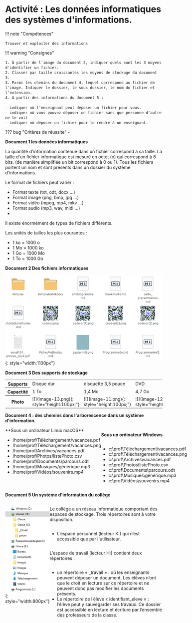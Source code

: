 # Activité : Les données informatiques des systèmes d'informations. 



!!! note "Compétences"

    Trouver et exploiter des informations 

!!! warning "Consignes"

    1. À partir de l'image du document 2, indiquer quels sont les 3 moyens d'identifier un fichier.
    2. Classer par taille croissantes les moyens de stockage du document 3.
    3. Parmi les chemins du document 4, lequel correspond au fichier de l'image. Indiquer le dossier, le sous dossier, le nom du fichier et l'extension.
    4. A partir des informations du document 5 :
    
    - indiquer où l'enseignant peut déposer un fichier pour vous.
    - indiquer où vous pouvez déposer un fichier sans que personne d'autre ne le voit
    - indiquer où déposer un fichier pour le rendre à un enseignant.
    
??? bug "Critères de réussite"
    - 



<div markdown style="break-inside: avoid;">

**Document 1 les données informatiques**

La quantité d'information contenue dans un fichier correspond à sa taille.
La taille d'un fichier informatique est mesuré en octet (o) qui correspond à 8 bits. (de manière simplifiée un bit correspond à 0 ou 1).
Tous les fichiers portent un nom et sont présents dans un dossier du système d'informations.

Le format de fichiers peut varier :

- Format texte (txt, odt, docx ...)
- Format image (png, bmp, jpg ...)
- Format vidéo (mpeg, mp4, mkv ...)
- Format audio (mp3, wav, midi ...)
- 
Il existe énormément de types de fichiers différents.

Les unités de tailles les plus courantes :

- 1 ko = 1000 o
- 1 Mo = 1000 ko
- 1 Go = 1000 Mo
- 1 To = 1000 Go


</div>

<div markdown style="break-inside: avoid;">

**Document 2 Des fichiers informatiques**

![](image.png){: style="width:1100px"}

</div>





<div markdown style="break-inside: avoid;">


**Document 3 Des supports de stockage**

<table markdown><tbody markdown>
<tr><th>Supports</th><td>Disque dur </td><td>disquette 3,5 pouce </td><td>DVD</td><td>Clé USB </td><td>Blu-ray </td><td>CD </td> </tr>
<tr><th>Capactité</th><td>1 To</td><td>1,4 Mo</td><td>4,7 Go</td><td>64 Go</td><td>100 Go</td><td>700 Mo</td></tr>
<tr markdown><th>Photo</th>
<td markdown>![](image-13.png){: style="height:100px;"}</td><td markdown>![](image-11.png){: style="height:100px;"}</td><td markdown>![](image-12.png){: style="height:100px;"}</td><td markdown>![](image-14.png){: style="height:100px;"}</td><td markdown>![](image-12.png){: style="height:100px;"}</td><td markdown>![](image-12.png){: style="height:100px;"}</td></tr></tbody></table>


**Document 4 : des chemins dans l'arborescence dans un système d'information.**
<div markdown style="display: flex; flex-direction: row">

<div markdown style="display: flex; flex-direction: column">
**Sous un ordinateur Linux macOS**

- /home/prof/Téléchargement/vacances.pdf
- /home/prof/Téléchargement/vacances.png
- /home/prof/Archives/vacances.pdf
- /home/prof/Photos/listePhoto.csv
- /home/prof/Documents/parcours.odt
- /home/prof/Musiques/générique.mp3
- /home/prof/Vidéos/souvenirs.mp4

</div>
<div markdown style="display: flex; flex-direction: column">

**Sous un ordinateur Windows**

- c:\prof\Téléchargement\vacances.pdf
- c:\prof\Téléchargement\vacances.png
- c:\prof\Archives\vacances.pdf
- c:\prof\Photos\listePhoto.csv
- c:\prof\Documents\parcours.odt
- c:\prof\Musiques\générique.mp3
- c:\prof\Vidéos\souvenirs.mp4

</div></div>

**Document 5 Un système d'information du collège**

<div markdown style="display: flex; flex-direction: row">

<div markdown style="display: flex; flex: 1 1 1; flex-direction: column">

![](pictures/sambaedu.png){: style="width:800px"}

</div>
<div markdown style="display: flex; flex: 1 1 1; flex-direction: column">

Le collège a un réseau informatique comportant des espaces de stockage.
Trois répertoires sont à votre disposition.

- L’espace personnel (lecteur K:) qui n’est accessible que par l'utilisateur.

L’espace de travail (lecteur H:) contient deux répertoires :

- un répertoire « _travail » : où les enseignants peuvent déposer un document. Les élèves n’ont que le droit en lecture sur ce répertoire et ne peuvent donc pas modifier les documents présents.
- Le répertoire de l’élève « identifiant_eleve » : l’élève peut y sauvegarder ses travaux. Ce dossier est accessible en lecture et écriture par l’ensemble des professeurs de la classe. 

</div>

</div>
